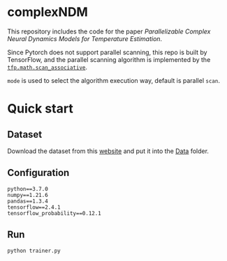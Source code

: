 # complexNDM
This repository includes the code for the paper _Parallelizable Complex Neural Dynamics Models for Temperature Estimation_.

Since Pytorch does not support parallel scanning, this repo is built by TensorFlow, and the parallel scanning algorithm is implemented by the [```tfp.math.scan_associative```](https://www.tensorflow.org/probability/api_docs/python/tfp/math/scan_associative).

```mode``` is used to select the algorithm execution way, default is parallel ```scan```.
# Quick start
## Dataset
Download the dataset from this [website](https://www.kaggle.com/wkirgsn/electric-motor-temperature) and put it into the [Data](https://github.com/XinyuanLiao/complexNDM/tree/main/Data) folder.
## Configuration
```
python==3.7.0
numpy==1.21.6
pandas==1.3.4
tensorflow==2.4.1
tensorflow_probability==0.12.1
```
## Run
```
python trainer.py
```
